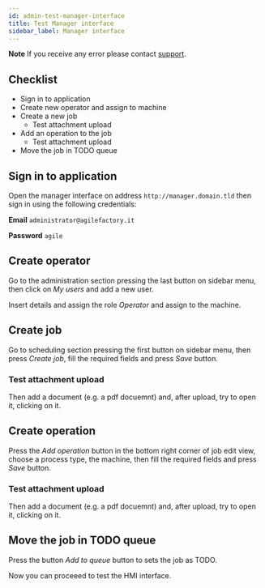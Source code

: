 ```yaml
---
id: admin-test-manager-interface
title: Test Manager interface
sidebar_label: Manager interface
---
```


**Note** If you receive any error please contact [support](admin-support.html).

## Checklist

* Sign in to application
* Create new operator and assign to machine
* Create a new job
    * Test attachment upload
* Add an operation to the job
    * Test attachment upload
* Move the job in TODO queue

## Sign in to application
Open the manager interface on address `http://manager.domain.tld` then sign in using the following credentials:

**Email** `administrator@agilefactory.it`

**Password** `agile`


## Create operator
Go to the administration section pressing the last button on sidebar menu, then click on _My users_ and add a new user.

Insert details and assign the role _Operator_ and assign to the machine.

## Create job
Go to scheduling section pressing the first button on sidebar menu, then press _Create job_, fill the required fields and press _Save_ button.

### Test attachment upload
Then add a document (e.g. a pdf docuemnt) and, after upload, try to open it, clicking on it.

## Create operation
Press the _Add operation_ button in the bottom right corner of job edit view, choose a process type, the machine, then fill the required fields and press _Save_ button. 

### Test attachment upload
Then add a document (e.g. a pdf docuemnt) and, after upload, try to open it, clicking on it.

## Move the job in TODO queue
Press the button _Add to queue_ button to sets the job as TODO.

Now you can proceeed to test the HMI interface.